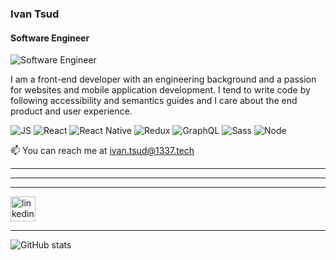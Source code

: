 
### Ivan Tsud
#### Software Engineer
![Software Engineer](https://1337-open-source.vercel.app/images/generator/Logotype-dark.svg)


I am a front-end developer with an engineering background and a passion for websites and mobile application development. I tend to write code by following accessibility and semantics guides and I care about the end product and user experience.

![JS](https://img.shields.io/badge/-JS-05e273)	![React](https://img.shields.io/badge/-React-05e273)	![React Native](https://img.shields.io/badge/-React%20Native-05e273)	![Redux](https://img.shields.io/badge/-Redux-05e273)	![GraphQL](https://img.shields.io/badge/-GraphQL-05e273)	![Sass](https://img.shields.io/badge/-Sass-05e273)	![Node](https://img.shields.io/badge/-Node-05e273)

📫 You can reach me at ivan.tsud@1337.tech


---



---



  
  












---

  




[<img src=https://1337-open-source.vercel.app/images/generator/stackoverflow.svg alt='linkedin' height='40'>](https://stackoverflow.com/users/7379484/)





---



  
  

  
  
![GitHub stats](https://github-readme-stats.vercel.app/api?username=IvaTsu&show_icons=true&bg_color=0C0C91&text_color=05E273&title_color=05E273&border_color=05E273)
  
  

  
  

  
  

